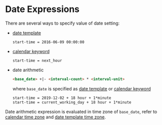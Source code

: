 # Date Expressions

There are several ways to specify value of date setting:

* [date template](./date-format.md)

    ```ls
    start-time = 2016-06-09 00:00:00
    ```

* [calendar keyword](./calendar.md#keywords)

    ```ls
    start-time = next_hour
    ```

* date arithmetic

    ```html
    <base_date> +|- <interval-count> * <interval-unit>
    ```

    where `base_date` is specified as [date template](./date-format.md) or [calendar keyword](./calendar.md#keywords)
  
    ```ls
    start-time = 2019-12-02 + 18 hour + 1*minute
    start-time = current_working_day + 18 hour + 1*minute
    ```

Date arithmetic expression is evaluated in time zone of `base_date`, refer to [calendar time zone](./calendar.md#time-zone) and [date template time zone](./date-format.md#time-zone).
